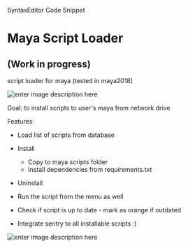 
SyntaxEditor Code Snippet

# Maya Script Loader
## (Work in progress)
script loader for maya (tested in maya2018)

![enter image description here](https://i.imgur.com/YME6MdD.png)

Goal: to install scripts to user's maya from network drive

Features:

* Load list of scripts from database
* Install
	* Copy to maya scripts folder
	* Install dependencies from requirements.txt
* Uninstall
* Run the script from the menu as well

* Check if script is up to date - mark as orange if outdated
* Integrate sentry to all installable scripts :) 

![enter image description here](https://i.imgur.com/HmsktUq.png)